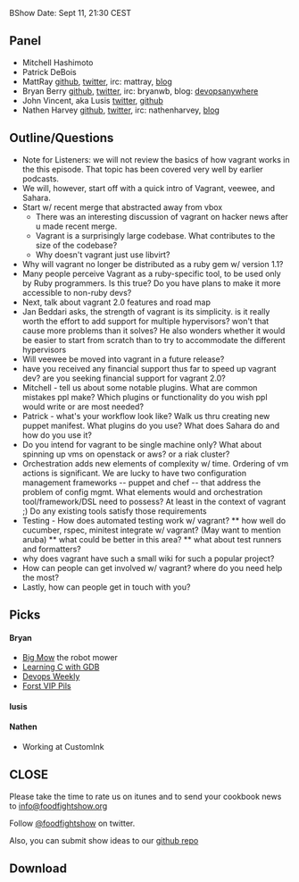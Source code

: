 BShow Date: Sept 11, 21:30 CEST 

Panel<a name="panel"></a>
-----

* Mitchell Hashimoto
* Patrick DeBois
* MattRay [github](http://github.com/mattray), [twitter](http://twitter.com/mattray), irc: mattray, [blog](http://www.leastresistance.net/)
* Bryan Berry [github](http://github.com/bryanwb), [twitter](http://twitter.com/bryanwb), irc: bryanwb, blog: [devopsanywhere](http://devopsanywhere.blogspot.com)
* John Vincent, aka Lusis [twitter](https://twitter.com/#!/lusis), [github](https://github.com/lusis)
* Nathen Harvey [github](http://github.com/nathenharvey), [twitter](http://twitter.com/nathenharvey), irc: nathenharvey, [blog](http://nathenharvey.com)



Outline/Questions
-----------------

* Note for Listeners: we will not review the basics of how vagrant works in the this episode. That topic has been covered very well by earlier podcasts.
* We will, however, start off with a quick intro of Vagrant, veewee, and Sahara.
* Start w/ recent merge that abstracted away from vbox
  * There was an interesting discussion of vagrant on hacker news after u made recent merge. 
  * Vagrant is a surprisingly large codebase. What contributes to the size of the codebase?
  * Why doesn't vagrant just use libvirt?
* Why will vagrant no longer be distributed as a ruby gem w/ version 1.1? 
* Many people perceive Vagrant as a ruby-specific tool, to be used only by Ruby programmers. Is this true? Do you have plans to make it more accessible to non-ruby devs?
* Next, talk about vagrant 2.0 features and road map
* Jan Beddari asks, the strength  of vagrant is its simplicity. is it really worth the effort to add support for multiple hypervisors? won't that cause more problems than it solves? He also wonders whether it would be easier to start from scratch than to try to accommodate the different hypervisors
* Will veewee be moved into vagrant in a future release?
* have you received any financial support thus far to speed up vagrant dev? are you seeking financial support for vagrant 2.0?
* Mitchell - tell us about some notable plugins. What are common mistakes ppl make? Which plugins or functionality do you wish ppl would write or are most needed?
* Patrick - what's your workflow look like? Walk us thru creating new puppet manifest.  What plugins do you use? What does Sahara do and how do you use it?
* Do you intend for vagrant to be single machine only? What about spinning up vms on openstack or aws? or a riak cluster?
* Orchestration adds new elements of complexity w/ time. Ordering of vm actions is significant. We are lucky to have two
configuration management frameworks -- puppet and chef -- that address the problem of config mgmt. What elements would and
orchestration tool/framework/DSL need to possess? At least in the context of vagrant ;) Do any existing tools satisfy those 
requirements
* Testing - How does automated testing work w/ vagrant?
** how well do cucumber, rspec, minitest integrate w/ vagrant? (May want to mention aruba)
** what could be better in this area?
** what about test runners and formatters?
* why does vagrant have such a small wiki for such a popular project?
* How can people can get involved w/ vagrant? where do you need help the most?
* Lastly, how can people get in touch with you?

Picks<a name="picks"></a>
-----

#### Bryan  


* [Big Mow](http://www.therobostoreinc.com/bigmow.html) the robot mower
* [Learning C with GDB](https://www.hackerschool.com/blog/5-learning-c-with-gdb)
* [Devops Weekly](http://devopsweekly.com)
* [Forst VIP Pils](http://www.ratebeer.com/beer/forst-vip-pils/12287/)

#### lusis  

#### Nathen  

* Working at CustomInk


CLOSE
-----

Please take the time to rate us on itunes and to send your cookbook
news to info@foodfightshow.org

Follow [@foodfightshow](http://twitter.com/foodfightshow) on twitter.

Also, you can submit show ideas to our [github repo](https://github.com/foodfight/showz)



Download
--------

